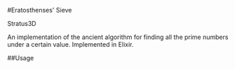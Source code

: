 #Eratosthenses' Sieve

Stratus3D

An implementation of the ancient algorithm for finding all the prime numbers under a certain value. Implemented in Elixir.

##Usage


